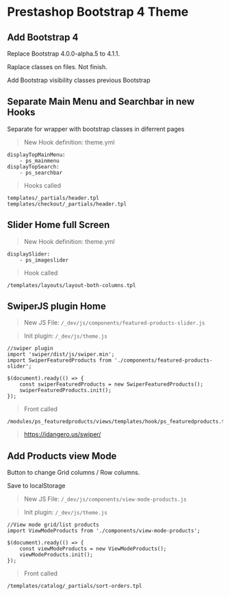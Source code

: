 # Prestashop Bootstrap 4 Theme

## Add Bootstrap 4
Replace Bootstrap 4.0.0-alpha.5 to 4.1.1.

Raplace classes on files. Not finish.

Add Bootstrap visibility classes previous Bootstrap


## Separate Main Menu and Searchbar in new Hooks
Separate for wrapper with bootstrap classes in diferrent pages

> New Hook definition: theme.yml
```
displayTopMainMenu:
    - ps_mainmenu
displayTopSearch:
    - ps_searchbar
```
> Hooks called
```
templates/_partials/header.tpl
templates/checkout/_partials/header.tpl
```


## Slider Home full Screen
> New Hook definition: theme.yml
```
displaySlider:
    - ps_imageslider
```
> Hook called
```
/templates/layouts/layout-both-columns.tpl
```


## SwiperJS plugin Home
> New JS File: `/_dev/js/components/featured-products-slider.js`

> Init plugin: `/_dev/js/theme.js`
```
//swiper plugin
import 'swiper/dist/js/swiper.min';
import SwiperFeaturedProducts from './components/featured-products-slider';

$(document).ready(() => {
    const swiperFeaturedProducts = new SwiperFeaturedProducts();
    swiperFeaturedProducts.init();
});
```
> Front called
```
/modules/ps_featuredproducts/views/templates/hook/ps_featuredproducts.tpl
```
> https://idangero.us/swiper/


## Add Products view Mode
Button to change Grid columns / Row columns.

Save to localStorage

> New JS File: `/_dev/js/components/view-mode-products.js`

> Init plugin: `/_dev/js/theme.js`
```
//View mode grid/list products
import ViewModeProducts from './components/view-mode-products';

$(document).ready(() => {
    const viewModeProducts = new ViewModeProducts();
    viewModeProducts.init();
});
```
> Front called
```
/templates/catalog/_partials/sort-orders.tpl
```